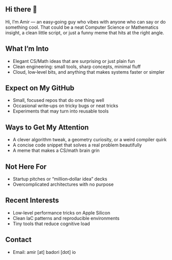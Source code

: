 ## Hi there 👋

Hi, I’m Amir — an easy‑going guy who vibes with anyone who can say or do something cool. That could be a neat Computer Science or Mathematics insight, a clean little script, or just a funny meme that hits at the right angle.

## What I’m Into

- Elegant CS/Math ideas that are surprising or just plain fun
- Clean engineering: small tools, sharp concepts, minimal fluff
- Cloud, low‑level bits, and anything that makes systems faster or simpler

## Expect on My GitHub

- Small, focused repos that do one thing well
- Occasional write‑ups on tricky bugs or neat tricks
- Experiments that may turn into reusable tools

## Ways to Get My Attention

- A clever algorithm tweak, a geometry curiosity, or a weird compiler quirk
- A concise code snippet that solves a real problem beautifully
- A meme that makes a CS/math brain grin

## Not Here For

- Startup pitches or “million‑dollar idea” decks
- Overcomplicated architectures with no purpose

## Recent Interests

- Low‑level performance tricks on Apple Silicon
- Clean IaC patterns and reproducible environments
- Tiny tools that reduce cognitive load

## Contact

- Email: amir [at] badori [dot] io
